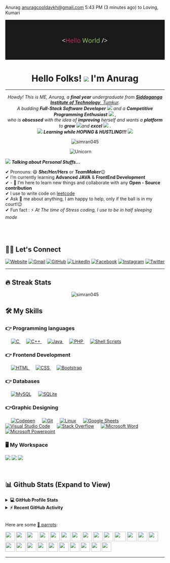 
Anurag <anuragcooldavkh@gmail.com>
5:43 PM (3 minutes ago)
to Loving, Kumari

<!--<p align="center">
  <img src="https://github.com/thompsonemerson/thompsonemerson/raw/master/cover-thompson.png" height="200"/>
</p>
<hr> -->


![Header](https://github.com/AashimaAhuja/AashimaAhuja/blob/main/images/banner.png)

<h1 align="center">Hello Folks! <img src="https://raw.githubusercontent.com/MartinHeinz/MartinHeinz/master/wave.gif" width="30px"> I'm Anurag</h1>

<!--<p align="center">
  <a href="https://github.com/DenverCoder1/readme-typing-svg"><img src="https://readme-typing-svg.herokuapp.com?lines=Computer+Science+Student;Upcoming+Software+Engineer+Intern+At+Sabre;DSA%20|%20AI%20|%20Competitive%20Programming%20Enthusiast;Always%20learning%20new%20things&center=true&width=500&height=50"></a>
</p>-->

<hr/>

<p align="center">
  <em>
    Howdy! This is ME, Anurag, a <b>final year</b> undergraduate from <a href="http://sit.ac.in/"> <b>Siddaganga Institute of Technology</b>, Tumkur</a>. <br>
    A budding <b>Full-Stack Software Developer</b> <img src="https://github.com/TheDudeThatCode/TheDudeThatCode/blob/master/Assets/Developer.gif" width="30px"> and a <b>Competitive Programming Enthusiast</b>&nbsp;<img src="https://github.com/TheDudeThatCode/TheDudeThatCode/blob/master/Assets/Designer.gif" width="36px">&nbsp,<br>who is <b>obsessed</b>
    with the idea of <b>improving</b> herself and wants a <b>platform</b> to
    <b>grow</b> <img src="https://github.com/TheDudeThatCode/TheDudeThatCode/blob/master/Assets/Rocket.gif" width="18px">and
    <b>excel</b> <img src="https://github.com/TheDudeThatCode/TheDudeThatCode/blob/master/Assets/Medal.gif" width="20px">&nbsp.
  </em>
  <br>
  <img src="https://media.giphy.com/media/VgCDAzcKvsR6OM0uWg/giphy.gif" width="50" /> <b><i>Learning while HOPING & HUSTLING!!!</i></b> <img src="https://media.giphy.com/media/7j2hfyeVcDtf2/giphy.gif" width="50" />
</p>

<p align="center"> <img src="https://komarev.com/ghpvc/?username=simran045&label=Profile%20views&color=0e75b6&style=flat" alt="simran045" /> </p>
<img align="right" width=300px alt="Unicorn" src="https://media.giphy.com/media/3ohs4BSacFKI7A717y/giphy.gif" />
<br>

<img src="https://media.giphy.com/media/ObNTw8Uzwy6KQ/giphy.gif" width="30px">&nbsp;***Talking about Personal Stuffs...***

<!--![Profile View Counter](https://komarev.com/ghpvc/?username=AnuragCool)  ![Hits](https://hitcounter.pythonanywhere.com/count/tag.svg?url=https://github.com/TabLayoutDemo)-->

✔ Pronouns: 😄 ***She/Her/Hers*** or ***TeamMaker***😉 <br>
✔ I’m currently learning **Advanced JAVA** & **FrontEnd Development**<br>
✔ - 🌱 I’m here to learn new things and collaborate with any **Open - Source contribution** <br> <!--<p> - 🤔 Currently looking for Summer Internship Opportunities </p> -->
✔ I use to write code on [leetcode](https://leetcode.com/simran_1/) <br>
✔ Ask 💬 me about anything, I am happy to help, only if the ball is in my court!😉<br>
✔ Fun fact : ⚡ *At The time of Stress coding, I use to be in half sleeping mode*<br><br><br><br>


## 🙋‍♀️ Let's Connect
<p align="center">
  <a href="https://nitiansimran.herokuapp.com/"><img src="https://img.icons8.com/bubbles/50/000000/web.png" alt="Website"/></a>
<a href="mailto:simranpwc@gmail.com"><img src="https://img.icons8.com/bubbles/50/000000/gmail.png" alt="Gmail"/></a>
<a href="https://github.com/simran045"><img src="https://img.icons8.com/bubbles/50/000000/github.png" alt="GitHub"/></a>
<a href="https://www.linkedin.com/in/the-simran/"><img src="https://img.icons8.com/bubbles/50/000000/linkedin.png" alt="LinkedIn"/></a>
<a href="https://www.facebook.com/"><img src="https://img.icons8.com/bubbles/50/000000/facebook-new.png" alt="Facebook"/></a>
<a href="https://www.instagram.com/simran_singh.0/"><img src="https://img.icons8.com/bubbles/50/000000/instagram.png" alt="Instagram"/></a>
<a href="https://twitter.com/nitiansimran/"><img src="https://img.icons8.com/bubbles/50/000000/twitter.png" alt="Twitter"/></a>
</p>
<hr/>

## 🔥 Streak Stats
<p align="center"><img src="https://github-readme-streak-stats.herokuapp.com?user=AnuragCool&theme=algolia&date_format=M%20j%5B%2C%20Y%5D" alt="simran045"  /></p>

## 🛠️ My Skills

### 👉 Programming languages

<p align="left">
  &emsp;
  <a href="https://www.cprogramming.com/" target="_blank">
    <img alt="C" src="https://img.shields.io/badge/C%20-%232370ED.svg?logo=c&logoColor=white">
  </a>
  &emsp;
  <a href="https://www.w3schools.com/cpp/" target="_blank">
    <img alt="C++" src="https://img.shields.io/badge/C++%20-%2300599C.svg?logo=c%2B%2B&logoColor=white">
  </a>
  &emsp;
  <a href="https://www.java.com" target="_blank">
    <img alt="Java" src="https://img.shields.io/badge/Java-%23007396.svg?logo=java&logoColor=white">
  </a>
  &emsp;
  <a href="https://www.php.net/">
    <img alt="PHP" src="https://img.shields.io/badge/PHP-%23777BB4.svg?logo=php&logoColor=white"/>
  </a>
   &emsp;
  <a href="https://www.cprogramming.com/" target="_blank">
    <img alt="Shell Scripts" src="https://img.shields.io/badge/-Shell%20Script-FE7A16?logo=shell-script&logoColor=white">
  </a>
</p>

### 👉 Frontend Development
<p align="left">
  &emsp;
  <a href="https://www.w3.org/html/" target="_blank">
   <img alt="HTML" src="https://img.shields.io/badge/HTML5%20-%23E34F26.svg?logo=html5&logoColor=white">
  </a>  
  &emsp;
  <a href="https://www.w3schools.com/css/" target="_blank">
    <img alt="CSS" src="https://img.shields.io/badge/CSS%20-%231572B6.svg?logo=css3&logoColor=white">
  </a>
   &emsp;
  <a href="https://getbootstrap.com" target="_blank">
    <img alt="Bootstrap" src="https://img.shields.io/badge/Bootstrap-%23563D7C.svg?style=flat&logo=bootstrap&logoColor=white"/>
  </a>
</p>

### 👉 Databases
<p align="left">
  &emsp;
    <a href="https://www.mysql.com/"><img alt="MySQL" src="https://img.shields.io/badge/MySQL-%2300f.svg?style=flat&llogo=mysql&logoColor=white"></a>
  &emsp;
    <a href="https://www.sqlite.org/"><img alt="SQLite" src ="https://img.shields.io/badge/sqlite-%2307405e.svg?style=flat&logo=sqlite&logoColor=white"/></a>
 <!-- &emsp;
    <a href="https://www.github.com"><img alt="GitHub Pages" src="https://img.shields.io/badge/GitHub%20Pages-%23327FC7.svg?style=flat&llogo=github&logoColor=white"></a>
  &emsp;
    <a href="https://www.heroku.com/"><img alt="Heroku" src="https://img.shields.io/badge/Heroku%20-%23430098.svg?logo=heroku&logoColor=white"></a>  
  &emsp;
    <a href="https://firebase.google.com/"><img alt="Firebase" src ="https://img.shields.io/badge/Firebase-%23316192.svg?logo=firebase&logoColor=white"></a>-->
 </p>
 
### 👉Graphic Designing
<p align="left">
  <!--&emsp;
   <a href="https://www.adobe.com/in/products/illustrator.html" target="_blank">
    <img alt="Adobe Illustrator" src="https://img.shields.io/badge/Adobe Illustrator-%23FF9A00.svg?style=flat&logo=adobeillustrator&logoColor=white"/>
  </a>
  &emsp;
  <a href="#">
  <img alt="Canva" src="https://img.shields.io/badge/Canva-%2300C4CC.svg?style=flat&logo=Canva&logoColor=white"/>
  </a>
 </p>

 ### 👉 Software & Tools
 
<p>
  <!--&emsp;
    <a href="#"><img alt="Adobe" src="https://img.shields.io/badge/Adobe%20-%23FF0000.svg?logo=adobe&logoColor=white"></a>
    &emsp; <a href="#"><img alt="Jupyter" src="https://img.shields.io/badge/Jupyter%20-%23F37626.svg?logo=Jupyter&logoColor=white"></a>
    &emsp;<a href="#"><img alt="Colab" src="https://img.shields.io/badge/Colab-00b56a.svg?logo=google-colab&logoColor=white"></a>-->
  &emsp;
    <a href="#"><img alt="Codepen" src="https://img.shields.io/badge/Codepen-000000.svg?logo=codepen&logoColor=white"></a>
  &emsp;
    <a href="#"><img alt="Git" src="https://img.shields.io/badge/Git%20-%23F05033.svg?logo=git&logoColor=white"></a>
  &emsp;
    <a href="#"><img alt="Linux" src="https://img.shields.io/badge/Linux-FCC624?style=flat&logo=linux&logoColor=black"></a>
  &emsp;
    <a href="#"><img alt="Google Sheets" src="https://img.shields.io/badge/Google%20Sheets%20-%2334A853.svg?logo=google%20sheets&logoColor=white"></a>
  &emsp;
    <a href="#"><img alt="Visual Studio Code" src="https://img.shields.io/badge/Visual%20Studio%20Code-0078d7.svg?logo=visual-studio-code&logoColor=white"></a>
  &emsp;
    <a href="#"><img alt="Stack Overflow" src="https://img.shields.io/badge/-Stack%20Overflow-FE7A16?logo=stack-overflow&logoColor=white"></a>
  &emsp;
    <a href="#"><img alt="Microsoft Word" src="https://img.shields.io/badge/-Microsoft%20Word-FE7A16?logo=microsoft-word&logoColor=white"></a>&emsp;<a href="#"><img alt="Microsoft Powerpoint" src="https://img.shields.io/badge/-Microsoft%20Powerpoint-FE7A16?logo=microsoft-powerpoint&logoColor=white"></a>
</p>

### 🖥 My Workspace

<img src="https://img.shields.io/badge/Windows-FCC624?style=flat&logo=windows&logoColor=black" />  <img src="https://img.shields.io/badge/Ubuntu-FCC624?style=flat&logo=ubuntu&logoColor=black/">  <img src="https://img.shields.io/badge/Kali-linux-FCC624?style=flat&logo=kali-linux&logoColor=black"/>

<br/>

## 📊 Github Stats (Expand to View)


<details>
  <summary><b>💻 GitHub Profile Stats</b></summary>
  <br/>
  <p align="center">
    <a href="https://github.com/anuraghazra/github-readme-stats"><img alt="Anurag's Github Stats" src="https://github-readme-stats.vercel.app/api?username=AnuragCool&show_icons=true&theme=algolia" height="192px"/></a>
<br/>
  &nbsp;
 <img src="https://github-readme-stats.vercel.app/api/top-langs?username=AnuragCool&show_icons=true&locale=en&layout=compact&theme=algolia" alt="simran045" height="192px"/>
  <br/>
  <b>Note:</b> Top languages is only a metric of the languages my public code consists of and doesn't reflect experience or skill level.
  </p>
</details>


<details>
  <summary><b>⚡ Recent GitHub Activity</b></summary>
  <br/>
   <a href="https://github.com/AnuragCool"><img alt="Anurag's Activity Graph" src="https://activity-graph.herokuapp.com/graph?username=AnuragCool&theme=react-dark" /></a>
  <br/>

</details>

<br/>

Here are some [🦜 parrots](https://cultofthepartyparrot.com):

<div>
    <img src="https://cultofthepartyparrot.com/parrots/hd/githubparrot.gif" width="30" height="30"/>
    <img src="https://cultofthepartyparrot.com/flags/hd/indiaparrot.gif" width="30" height="30"/>
    <img src="https://cultofthepartyparrot.com/parrots/asyncparrot.gif" width="36" height="30"/>
    <img src="https://cultofthepartyparrot.com/parrots/exceptionallyfastparrot.gif" width="30" height="30"/>
    <img src="https://cultofthepartyparrot.com/parrots/hd/60fpsparrot.gif" width="30" height="30"/>
    <img src="https://cultofthepartyparrot.com/parrots/hd/jumpingparrot.gif" width="30" height="30"/>
    <img src="https://cultofthepartyparrot.com/parrots/hd/opensourceparrot.gif" width="30" height="30"/>
    <img src="https://cultofthepartyparrot.com/parrots/hd/dealwithitnowparrot.gif" width="30" height="30"/>
    <img src="https://cultofthepartyparrot.com/parrots/hd/hypnoparrotlight.gif" width="30" height="30"/>
    <img src="https://cultofthepartyparrot.com/parrots/databaseparrot.gif" width="30" height="30"/>
    <img src="https://cultofthepartyparrot.com/parrots/fixparrot.gif" width="36" height="30"/>
    <img src="https://cultofthepartyparrot.com/parrots/hd/laptop_parrot.gif" width="30" height="30"/>
    <img src="https://cultofthepartyparrot.com/parrots/hd/spinningparrot.gif" width="30" height="30"/>
    <img src="https://cultofthepartyparrot.com/parrots/hd/levitationparrot.gif" width="30" height="30"/>
    <img src="https://cultofthepartyparrot.com/parrots/hd/meldparrot.gif" width="30" height="30"/>
    <img src="https://cultofthepartyparrot.com/parrots/slomoparrot.gif" width="30" height="30"/>
    <img src="https://cultofthepartyparrot.com/parrots/hd/moonwalkingparrot.gif" width="30" height="30"/>
    <img src="https://cultofthepartyparrot.com/parrots/hd/stableparrot.gif" width="30" height="30"/>
    <img src="https://cultofthepartyparrot.com/parrots/hd/scienceparrot.gif" width="30" height="30"/>
    <img src="https://cultofthepartyparrot.com/parrots/hd/pirateparrot.gif" width="30" height="30"/>
    <img src="https://cultofthepartyparrot.com/parrots/hd/footballparrot.gif" width="30" height="30"/>
    <img src="https://cultofthepartyparrot.com/parrots/hd/illuminatiparrot.gif" width="30" height="30"/>
    <img src="https://cultofthepartyparrot.com/parrots/hd/hypnoparrotdark.gif" width="30" height="30"/>
    <img src="https://cultofthepartyparrot.com/parrots/hd/mustacheparrot.gif" width="30" height="30"/>
</div>

<hr>
 
<!--
**AnuragCool/AnuragCool** is a ✨ _special_ ✨ repository because its `README.md` (this file) appears on your GitHub profile.

Here are some ideas to get you started:

- 🔭 I’m currently working on ...
- 🌱 I’m currently learning ...
- 👯 I’m looking to collaborate on ...
- 🤔 I’m looking for help with ...
- 💬 Ask me about ...
- 📫 How to reach me: ...
- 😄 Pronouns: ...
- ⚡ Fun fact: ...
-->
